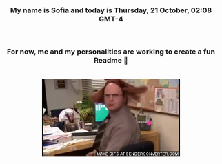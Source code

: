 


<div align="center">
<h3 >My name is Sofia and today is Thursday, 21 October, 02:08 GMT-4</h3><br>
<h3 >For now, me and my personalities are working to create a fun Readme 👋
</h3><br>
<img src='img/dwight.gif' alt='working...'/>
</div>
